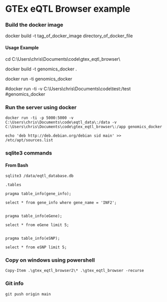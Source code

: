 # GTEx eQTL Browser example

### Build the docker image

docker build -t tag_of_docker_image directory_of_docker_file

#### Usage Example
cd C:\Users\chris\Documents\code\gtex_eqtl_browser\

docker build -t genomics_docker .

docker run -ti genomics_docker

#docker run -ti -v C:\Users\chris\Documents\code\test\:/test #genomics_docker


### Run the server using docker

```
docker run -ti -p 5000:5000 -v C:\Users\chris\Documents\code\eqtl_data\:/data -v C:\Users\chris\Documents\code\gtex_eqtl_browser\:/app genomics_docker

echo 'deb http://deb.debian.org/debian sid main' >> /etc/apt/sources.list
```

### sqlite3 commands

#### From Bash

```
sqlite3 /data/eqtl_database.db
```

```
.tables

pragma table_info(gene_info);

select * from gene_info where gene_name = 'INF2';


pragma table_info(eGene);

select * from eGene limit 5;


pragma table_info(eSNP);

select * from eSNP limit 5;

```

### Copy on windows using powershell

```
Copy-Item .\gtex_eqtl_browser2\* .\gtex_eqtl_browser -recurse
```

### Git info
```
git push origin main 
```
